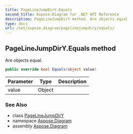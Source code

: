 ```yaml
---
title: PageLineJumpDirY.Equals
second_title: Aspose.Diagram for .NET API Reference
description: PageLineJumpDirY method. Are objects equal
type: docs
url: /net/aspose.diagram/pagelinejumpdiry/equals/
---
```

## PageLineJumpDirY.Equals method

Are objects equal.

```csharp
public override bool Equals(object value)
```

| Parameter | Type | Description |
| --- | --- | --- |
| value | Object |  |

### See Also

* class [PageLineJumpDirY](../)
* namespace [Aspose.Diagram](../../pagelinejumpdiry/)
* assembly [Aspose.Diagram](../../../)



